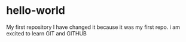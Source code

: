 # hello-world
My first repository
I have changed it because it was my first repo. i am excited to learn GIT and GITHUB
